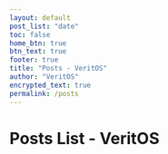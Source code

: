 ```yaml
---
layout: default
post_list: "date"
toc: false
home_btn: true
btn_text: true
footer: true
title: "Posts - VeritOS"
author: "VeritOS"
encrypted_text: true
permalink: /posts
---
```


# Posts List - VeritOS

